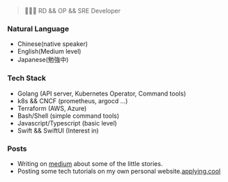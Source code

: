 > 👨🏻‍💻 RD && OP && SRE Developer

### Natural Language

- Chinese(native speaker)
- English(Medium level)
- Japanese(勉強中)　

### Tech Stack

- Golang (API server, Kubernetes Operator, Command tools)
- k8s && CNCF (prometheus, argocd ...)
- Terraform (AWS, Azure)
- Bash/Shell (simple command tools)
- Javascript/Typescript (basic level)
- Swift && SwiftUI (Interest in)

### Posts

- Writing on [medium](https://medium.com/@applying.cool) about some of the little stories.
- Posting some tech tutorials on my own personal website.[applying.cool](https://www.applying.cool)
